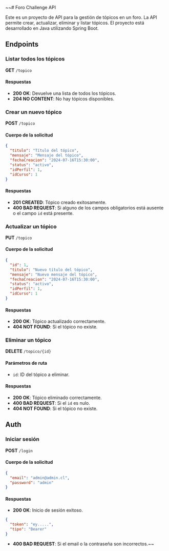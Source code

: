 ~~# Foro Challenge API

Este es un proyecto de API para la gestión de tópicos en un foro. La API permite crear, actualizar, eliminar y listar tópicos. El proyecto está desarrollado en Java utilizando Spring Boot.

## Endpoints

### Listar todos los tópicos

**GET** `/topico`

#### Respuestas

- **200 OK**: Devuelve una lista de todos los tópicos.
- **204 NO CONTENT**: No hay tópicos disponibles.

### Crear un nuevo tópico

**POST** `/topico`

#### Cuerpo de la solicitud
```json
{
  "titulo": "Título del tópico",
  "mensaje": "Mensaje del tópico",
  "fechaCreacion": "2024-07-16T15:30:00",
  "status": "activo",
  "idPerfil": 1,
  "idCurso": 1
}
```

#### Respuestas

- **201 CREATED**: Tópico creado exitosamente.
- **400 BAD REQUEST**: Si alguno de los campos obligatorios está ausente o el campo `id` está presente.

### Actualizar un tópico

**PUT** `/topico`

#### Cuerpo de la solicitud
```json
{
  "id": 1,
  "titulo": "Nuevo título del tópico",
  "mensaje": "Nuevo mensaje del tópico",
  "fechaCreacion": "2024-07-16T15:30:00",
  "status": "activo",
  "idPerfil": 1,
  "idCurso": 1
}
```

#### Respuestas

- **200 OK**: Tópico actualizado correctamente.
- **404 NOT FOUND**: Si el tópico no existe.

### Eliminar un tópico

**DELETE** `/topico/{id}`

#### Parámetros de ruta
- `id`: ID del tópico a eliminar.

#### Respuestas

- **200 OK**: Tópico eliminado correctamente.
- **400 BAD REQUEST**: Si el `id` es nulo.
- **404 NOT FOUND**: Si el tópico no existe.

## Auth

### Iniciar sesión

**POST** `/login`

#### Cuerpo de la solicitud
```json
{
  "email": "admin@admin.cl",
  "password": "admin"
}
```

#### Respuestas

- **200 OK**: Inicio de sesión exitoso.
```json 
{ 
  "token": "ey.....",
  "tipo": "Bearer"
}
```
- **400 BAD REQUEST**: Si el email o la contraseña son incorrectos.~~

